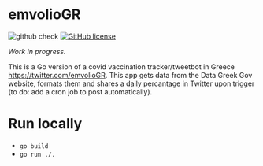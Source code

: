 # emvolioGR

![github check](https://github.com/ipapast/emvolioGR/actions/workflows/go.yml/badge.svg) [![GitHub license](https://img.shields.io/github/license/Naereen/StrapDown.js.svg)](https://github.com/Naereen/StrapDown.js/blob/master/LICENSE)


_Work in progress._

This is a Go version of a covid vaccination tracker/tweetbot in Greece https://twitter.com/emvolioGR.
This app gets data from the Data Greek Gov website, formats them and shares a daily percantage in Twitter upon trigger (to do: add a cron job to post automatically).

# Run locally

- `go build`
- ```go run ./.```

